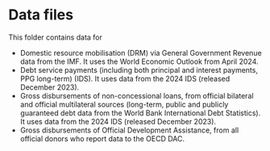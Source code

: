 # Data files

This folder contains data for
- Domestic resource mobilisation (DRM) via General Government
Revenue data from the IMF. It uses the World Economic Outlook from April 2024.
- Debt service payments (including both principal and interest payments, PPG long-term) (IDS). 
It uses data from the 2024 IDS (released December 2023).
- Gross disbursements of non-concessional loans, from official bilateral and official
multilateral sources (long-term, public and publicly guaranteed debt data from
the World Bank International Debt Statistics). It uses data from the 2024 IDS (released December 2023).
- Gross disbursements of Official Development Assistance, from all official donors who report data to the OECD DAC.
